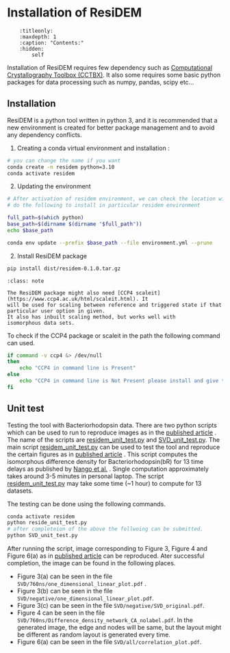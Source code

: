 # Installation of ResiDEM

```{toctree}
    :titleonly:
    :maxdepth: 1
    :caption: "Contents:"
    :hidden:
        self

```

Installation of ResiDEM requires few dependency such as [Computational Crystallography Toolbox (CCTBX)](https://cctbx.github.io/).
It also some requires some basic python packages for data processing such as numpy, pandas, scipy etc...

## Installation

ResiDEM is a python tool written in python 3, and it is recommended that a new environment is created for better package
management and to avoid any dependency conflicts.

1. Creating a conda virtual environment and installation :

```bash
# you can change the name if you want
conda create -n residem python=3.10
conda activate residem

```

2. Updating the environment

```bash
# After activation of residem environment, we can check the location with command `which python`
# do the following to install in particular residem environment

full_path=$(which python)
base_path=$(dirname $(dirname "$full_path"))
echo $base_path

conda env update --prefix $base_path --file environment.yml --prune
```

2. Install ResiDEM package

```bash
pip install dist/residem-0.1.0.tar.gz

```

```{admonition} Additional Information
:class: note

The ResiDEM package might also need [CCP4 scaleit](https://www.ccp4.ac.uk/html/scaleit.html). It
will be used for scaling between reference and triggered state if that particular user option in given.
It also has inbuilt scaling method, but works well with
isomorphous data sets.
```

To check if the CCP4 package or scaleit in the path the following command can used.

```bash
if command -v ccp4 &> /dev/null
then
    echo "CCP4 in command line is Present"
else
    echo "CCP4 in command line is Not Present please install and give the path"
fi
```

## Unit test

Testing the tool with Bacteriorhodopsin data.
There are two python scripts which can be used to run to reproduce images as in the [published article](https://doi.org/10.1021/acs.jcim.4c00858)
.
The name of the scripts are [residem_unit_test.py](residem_unit_test.py) and [SVD_unit_test.py](SVD_unit_test.py).
The main script [residem_unit_test.py](residem_unit_test.py) can be used to test the tool and reproduce the certain figures as in [published article](https://doi.org/10.1021/acs.jcim.4c00858)
.
This script computes the isomorphous difference density for Bacteriorhodopsin(bR) for 13 time delays as published by [Nango et al.](https://www.science.org/doi/10.1126/science.aah3497)
.
Single computation approximately takes around 3-5 minutes in personal laptop. The script [residem_unit_test.py](residem_unit_test.py)
may take some time (~1 hour) to compute for 13 datasets.

The testing can be done using the following commands.

```bash
conda activate residem
python reside_unit_test.py
# after completeion of the above the follwoing can be submitted.
python SVD_unit_test.py

```

After running the script, image corresponding to Figure 3, Figure 4 and Figure 6(a) as in [published article](https://doi.org/10.1021/acs.jcim.4c00858)
can be reproduced.
Ater successful completion, the image can be found in the following places.

- Figure 3(a) can be seen in the file `SVD/760ns/one_dimensional_linear_plot.pdf` .
- Figure 3(b) can be seen in the file `SVD/negative/one_dimensional_linear_plot.pdf`.
- Figure 3(c) can be seen in the file `SVD/negative/SVD_original.pdf`.
- Figure 4 can be seen in the file `SVD/760ns/Difference_density_network_CA_nolabel.pdf`. In the generated image,
  the edge and nodes will be same, but the layout might be different as random layout is generated every time.
- Figure 6(a) can be seen in the file `SVD/all/correlation_plot.pdf`.

<script>
document.querySelectorAll('a[href^="http"]').forEach(link => {
    link.setAttribute('target', '_blank');
});
</script>
